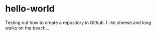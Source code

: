 hello-world
===========

Testing out how to create a repository in Github. 
I like cheese and long walks on the beach...
